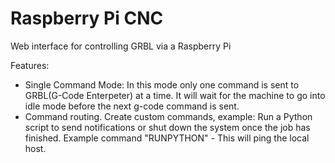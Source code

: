 # Raspberry Pi CNC
Web interface for controlling GRBL via a Raspberry Pi

Features:
- Single Command Mode: In this mode only one command is sent to GRBL(G-Code Enterpeter) at a time. It will wait for the machine to go into idle mode before the next g-code command is sent. 
- Command routing. Create custom commands, example: Run a Python script to send notifications or shut down the system once the job has finished. Example command "RUNPYTHON" - This will ping the local host.
